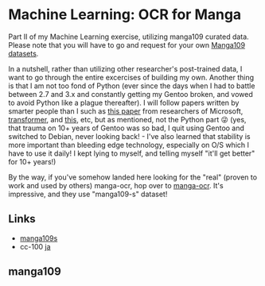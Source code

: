# Machine Learning: OCR for Manga

Part II of my Machine Learning exercise, utilizing manga109 curated data.  Please note that you will have to go and request for your own [Manga109 datasets](http://www.manga109.org/ja/index.html).

In a nutshell, rather than utilizing other researcher's post-trained data, I want to go through the entire excercises of building my own.  Another thing is that I am not too fond of Python (ever since the days when I had to battle between 2.7 and 3.x and constantly getting my Gentoo broken, and vowed to avoid Python like a plague thereafter).  I will follow papers written by smarter people than I such as [this paper](https://github.com/microsoft/unilm/tree/master/trocr) from researchers of Microsoft, [transformer](https://github.com/huggingface/transformers), and [this](https://huggingface.co/docs/transformers/v4.40.2/en/model_doc/vision-encoder-decoder#transformers.VisionEncoderDecoderModel), etc, but as mentioned, not the Python part :stuck_out_tongue_winking_eye: (yes, that trauma on 10+ years of Gentoo was so bad, I quit using Gentoo and switched to Debian, never looking back! - I've also learned that stability is more important than bleeding edge technology, especially on O/S which I have to use it daily!  I kept lying to myself, and telling myself "it'll get better" for 10+ years!)

By the way, if you've somehow landed here looking for the "real" (proven to work and used by others) manga-ocr, hop over to [manga-ocr](https://github.com/kha-white/manga-ocr).  It's impressive, and they use "manga109-s" dataset!

## Links

- [manga109s](http://www.manga109.org/ja/index.html)
- cc-100 [ja](https://data.statmt.org/cc-100/ja.txt.xz)

## manga109
